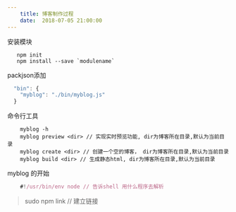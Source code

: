 ```yaml
---
    title: 博客制作过程 
    date:  2018-07-05 21:00:00
---
```


 安装模块
 
```text
   npm init
   npm install --save `modulename`
```

packjson添加

```js
  "bin": {
    "myblog": "./bin/myblog.js"
  }
```

命令行工具

```text
    myblog -h
    myblog preview <dir> // 实现实时预览功能, dir为博客所在目录,默认为当前目录 
    myblog create <dir> // 创建一个空的博客， dir为博客所在目录,默认为当前目录 
    myblog build <dir> // 生成静态html, dir为博客所在目录,默认为当前目录 
```

myblog 的开始

```js
    #!/usr/bin/env node // 告诉shell 用什么程序去解析
```

> sudo npm link // 建立链接